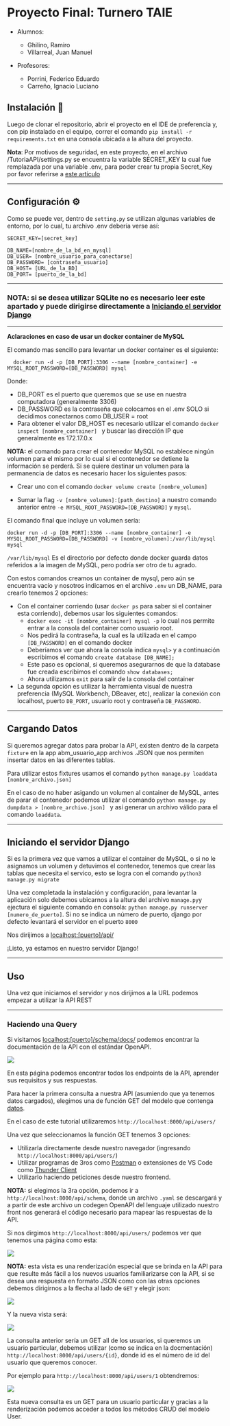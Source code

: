 # Proyecto Final: Turnero TAIE

- Alumnos:
    - Ghilino, Ramiro
    - Villarreal, Juan Manuel

- Profesores:
    - Porrini, Federico Eduardo 
    - Carreño, Ignacio Luciano 

## Instalación 🔧

Luego de clonar el repositorio, abrir el proyecto en el IDE de preferencia y, con pip instalado en el equipo, correr el comando `pip install -r requirements.txt` en una consola ubicada a la altura del proyecto.

**Nota**: Por motivos de seguridad, en este proyecto, en el archivo /TutoriaAPI/settings.py se encuentra la variable SECRET_KEY la cual fue remplazada por una variable .env, para poder crear tu propia Secret_Key por favor referirse a [este artículo ](https://codinggear.blog/django-generate-secret-key/)

___
## Configuración ⚙️

Como se puede ver, dentro de `setting.py` se utilizan algunas variables de entorno, por lo cual, tu archivo .env debería verse así:

```
SECRET_KEY=[secret_key]

DB_NAME=[nombre_de_la_bd_en_mysql]
DB_USER= [nombre_usuario_para_conectarse]
DB_PASSWORD= [contraseña_usuario]
DB_HOST= [URL_de_la_BD]
DB_PORT= [puerto_de_la_bd]
```
___
### **NOTA: si se desea utilizar SQLite no es necesario leer este apartado y puede dirigirse directamente a [Iniciando el servidor Django](#Iniciando-el-servidor-Django)**
___

**Aclaraciones en caso de usar un docker container de MySQL**

 El comando mas sencillo para levantar un docker container es el siguiente:
```
  docker run -d -p [DB_PORT]:3306 --name [nombre_container] -e MYSQL_ROOT_PASSWORD=[DB_PASSWORD] mysql 
```

Donde: 
- DB_PORT es el puerto que queremos que se use en nuestra computadora (generalmente 3306)
- DB_PASSWORD es la contraseña que colocamos en el .env SOLO si decidimos conectarnos como DB_USER = root
- Para obtener el valor DB_HOST es necesario utilizar el comando `docker inspect [nombre_container] ` y buscar las dirección IP que generalmente es 172.17.0.x


**NOTA:** el comando para crear el contenedor MySQL no establece ningún volumen para el mismo por lo cual si el contenedor se detiene la información se perderá. Si se quiere destinar un volumen para la permanencia de datos es necesario hacer los siguientes pasos:

- Crear uno con el comando `docker volume create [nombre_volumen] `

- Sumar la flag `-v [nombre_volumen]:[path_destino]` a nuestro comando anterior entre `-e MYSQL_ROOT_PASSWORD=[DB_PASSWORD]` y `mysql`.

El comando final que incluye un volumen sería:
```
docker run -d -p [DB_PORT]:3306 --name [nombre_container] -e MYSQL_ROOT_PASSWORD=[DB_PASSWORD] -v [nombre_volumen]:/var/lib/mysql mysql 
```
`/var/lib/mysql` Es el directorio por defecto donde docker guarda datos referidos a la imagen de MySQL, pero podría ser otro de tu agrado.

Con estos comandos creamos un container de mysql, pero aún se encuentra vacío y nosotros indicamos en el archivo `.env` un DB_NAME, para crearlo tenemos 2 opciones:

- Con el container corriendo (usar `docker ps` para saber si el container esta corriendo), debemos usar los siguientes comandos:
  - `docker exec -it [nombre_container] mysql -p` lo cual nos permite entrar a la consola del container como usuario root.
  - Nos pedirá la contraseña, la cual es la utilizada en el campo `[DB_PASSWORD]` en el comando docker
  - Deberíamos ver que ahora la consola indica `mysql>` y a continuación escribimos el comando `create database [DB_NAME];`
  - Este paso es opcional, si queremos asegurarnos de que la database fue creada escribimos el comando `show databases;`
  - Ahora utilizamos `exit` para salir de la consola del container
- La segunda opción es utilizar la herramienta visual de nuestra preferencia (MySQL Workbench, DBeaver, etc), realizar la conexión con localhost, puerto `DB_PORT`, usuario root y contraseña `DB_PASSWORD`.

___ 

## Cargando Datos

Si queremos agregar datos para probar la API, existen dentro de la carpeta `fixture` en la app abm_usuario_app archivos .JSON que nos permiten insertar datos en las diferentes tablas.

Para utilizar estos fixtures usamos el comando `python manage.py loaddata [nombre_archivo.json] `

En el caso de no haber asigando un volumen al container de MySQL, antes de parar el contenedor podemos utilizar el comando `python manage.py dumpdata > [nombre_archivo.json] ` y así generar un archivo válido para el comando `loaddata`.
___
## Iniciando el servidor Django

Si es la primera vez que vamos a utilizar el container de MySQL, o si no le asignamos un volumen y detuvimos el contenedor, tenemos que crear las tablas que necesita el servico, esto se logra con el comando `python3 manage.py migrate`

Una vez completada la instalación y configuración, para levantar la aplicación solo debemos ubicarnos a la altura del archivo `manage.py`y ejectura el siguiente comando en consola: `python manage.py runserver [numero_de_puerto]`. Si no se indica un número de puerto, django por defecto levantará el servidor en el puerto `8000`

Nos dirijimos a [localhost:[puerto]/api/](http://localhost:8000/api/)

¡Listo, ya estamos en nuestro servidor Django!

___
## Uso 

Una vez que iniciamos el servidor y nos dirijimos a la URL podemos empezar a utilizar la API REST
___
### Haciendo una Query

Si visitamos [localhost:[puerto]/schema/docs/](http://localhost:8000/api/schema/docs) podemos encontrar la documentación de la API con el estándar OpenAPI.

![](./pictures/docs_API_landing.png)

En esta página podemos encontrar todos los endpoints de la API, aprender sus requisitos y sus respuestas.

Para hacer la primera consulta a nuestra API (asumiendo que ya tenemos datos cargados), elegimos una de función GET del modelo que contenga [datos](#cargando-datos).

En el caso de este tutorial utilizaremos `http://localhost:8000/api/users/`

Una vez que seleccionamos la función GET tenemos 3 opciones:
 - Utilizarla directamente desde nuestro navegador (ingresando `http://localhost:8000/api/users/`)
 - Utilizar programas de 3ros como [Postman](https://www.postman.com/) o extensiones de VS Code como [Thunder Client](https://www.thunderclient.com/)
 - Utilizarlo haciendo peticiones desde nuestro frontend.

 **NOTA:** si elegimos la 3ra opción, podemos ir a `http://localhost:8000/api/schema`, donde un archivo `.yaml` se descargará y a partir de este archivo un codegen OpenAPI del lenguaje utilizado nuestro front nos generará el código necesario para mapear las respuestas de la API.

Si nos dirgimos `http://localhost:8000/api/users/` podemos ver que tenemos una página como esta:

![](/pictures/users_landing.png)

**NOTA:** esta vista es una renderización especial que se brinda en la API para que resulte más fácil a los nuevos usuarios familiarizarse con la API, si se desea una respuesta en formato JSON como con las otras opciones debemos dirigirnos a la flecha al lado de `GET` y elegir json:

![](pictures/JSON_API_Response_option.png)

Y la nueva vista será:

![](pictures/JSON_response.png)

La consulta anterior sería un GET all de los usuarios, si queremos un usuario particular, debemos utilizar (como se indica en la docmentación) `http://localhost:8000/api/users/{id}`, donde id es el número de id del usuario que queremos conocer. 

Por ejemplo para `http://localhost:8000/api/users/1` obtendremos:

![](pictures/get_user_id.png)

Esta nueva consulta es un GET para un usuario particular y gracias a la renderización podemos acceder a todos los métodos CRUD del modelo User.